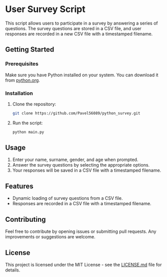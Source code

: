 # User Survey Script

This script allows users to participate in a survey by answering a series of questions. The survey questions are stored in a CSV file, and user responses are recorded in a new CSV file with a timestamped filename.

## Getting Started

### Prerequisites

Make sure you have Python installed on your system. You can download it from [python.org](https://www.python.org/downloads/).

### Installation

1. Clone the repository:

   ```bash
   git clone https://github.com/Pavel56089/python_survey.git
   ```

2. Run the script:

   ```bash
   python main.py
   ```

## Usage

1. Enter your name, surname, gender, and age when prompted.
2. Answer the survey questions by selecting the appropriate options.
3. Your responses will be saved in a CSV file with a timestamped filename.

## Features

- Dynamic loading of survey questions from a CSV file.
- Responses are recorded in a CSV file with a timestamped filename.

## Contributing

Feel free to contribute by opening issues or submitting pull requests. Any improvements or suggestions are welcome.

## License

This project is licensed under the MIT License - see the [LICENSE.md](LICENSE.md) file for details.